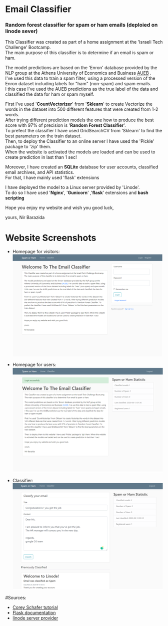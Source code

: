 # Email Classifier
### Random forest classifier for spam or ham emails (deploied on linode sever)

This Classifier was created as part of a home assignment at the 'Israeli Tech Challenge' Bootcamp.\
The main purpose of this classifier is to determine if an email is spam or ham.

The model predictions are based on the 'Enron' database provided by the NLP group at the Athens University of Economics and Business [AUEB](http://nlp.cs.aueb.gr/software.html) .\
I've used this data to train a spam filter, using a processed version of the Enron dataset including labels for "ham" (non-spam) and spam emails.\
I this case I've used the AUEB predictions as the true label of the data and classified the data for ham or spam myself.

First I've used '**CountVectorizer**' from '**Sklearn**' to create Vectorize the words in the dataset into 500 different features that were created from 1-2 words.\
After trying different prediction models the one how to produce the best score with 97% of precision is '**Random Forest Classifier**'.\
To prefect the classifier I have used GridSearchCV from 'Sklearn' to find the best parameters on the train dataset.\
Then, to deploy the Classifier to an online server I have used the 'Pickle' package to 'zip' them.\
When the website is activated the models are loaded and can be used to create prediction in last than 1 sec!

Moreover, I have created an **SQLite** database for user accounts, classified email archives, and API statistics.\
For that, I have mainly used 'flask' extensions

I have deployed the model to a Linux server provided by 'Linode'.\
To do so I have used '**Nginx**', '**Gunicorn**' ,'**flask**' extensions and **bash scripting**

Hope you enjoy my website and wish you good luck,

yours,
Nir Barazida

# Website Screenshots

- Homepage for visitors:\
![screenshot_1](https://github.com/nirbarazida/email_classifier/blob/master/documentation/screenshot_1.png)

- Homepage for users:\
![screenshot_2](https://github.com/nirbarazida/email_classifier/blob/master/documentation/screenshot_2.png)

- Classifier:\
![screenshot_3](https://github.com/nirbarazida/email_classifier/blob/master/documentation/screenshot_3.png)


#Sources:
- [Corey Schafer tutorial](https://www.youtube.com/watch?v=MwZwr5Tvyxo&list=PL-osiE80TeTs4UjLw5MM6OjgkjFeUxCYH&index=1)
- [Flask documentation](https://flask-sqlalchemy.palletsprojects.com/en/2.x/)
- [linode server provider](https://cloud.linode.com/)